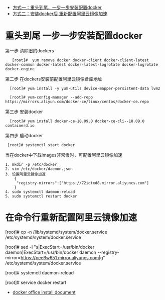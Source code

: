 * [方式一：重头到尾，一步一步安装配置docker](#重头到尾-一步一步安装配置docker)
* [方式二：安装docker后 重新配置阿里云镜像加速](#在命令行重新配置阿里云镜像加速)


# 重头到尾 一步一步安装配置docker

第一步  清除旧的dockers

       [root]#  yum remove docker docker-client docker-client-latest docker-common docker-latest docker-latest-logrotate docker-logrotate docker-engine

第二步 在dockers安装前配置阿里云镜像倉库地址

      [root]# yum install -y yum-utils device-mapper-persistent-data lvm2

      [root]# yum-config-manager --add-repo https://mirrors.aliyun.com/docker-ce/linux/centos/docker-ce.repo

第三步 安装docker

      [root]# yum install docker-ce-18.09.0 docker-ce-cli--18.09.0 containerd.io

第四步 启动docker

     [root]# systemctl start docker



当在docker中下载images非常慢时，可配置阿里云镜像加速

    1. mkdir -p /etc/docker
    2. vim /etc/docker/daemon.json
    3. 设置阿里云镜像加速
        {
         "registry-mirrors":["https://72idtxd8.mirror.aliyuncs.com"]
        }
    4. sudo systemctl daemon-reload
    5. sudo systemctl restart docker
    

# 在命令行重新配置阿里云镜像加速

    
   [root]# cp -n /lib/systemd/system/docker.service /etc/systemd/system/docker.service
   
   [root]# sed -i "s|ExecStart=/usr/bin/docker daemon|ExecStart=/usr/bin/docker daemon --registry-mirror=https://pee6w651.mirror.aliyuncs.com|g" /etc/systemd/system/docker.service
   
   [root]# systemctl daemon-reload
   
   [root]# service docker restart



* [docker office install  document](https://docs.docker.com/install/linux/docker-ce/centos/)
